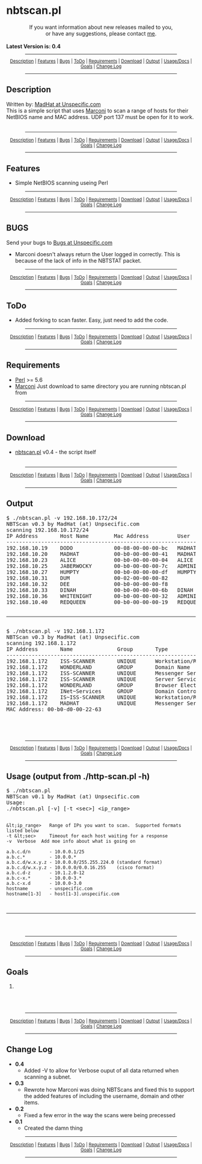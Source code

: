 <a name=top></a>
<br><br>

# nbtscan.pl
<center>If you want information about new releases mailed to you,<br> or have any suggestions, please contact <a href=mailto:madhat@unspecific.com>me</a>.</center><br>
<b>Latest Version is: 0.4</b>

<br clear=all>
<small><center><hr size=1 width=80% noshade><a href=#desc>Description</a> | <a href=#feat>Features</a> | <a href=#bugs>Bugs</a> | <a href=#todo>ToDo</a> | <a href=#requi>Requirements</a> | <a href=#down>Download</a> | <a href=#out>Output</a> | <a href=#use>Usage/Docs</a> | <a href=#goals>Goals</a> | <a href=#change>Change Log</a><hr size=1 width=80% noshade></center></small>

<a name=desc></a>
<h2>Description</h2>
Written by: <a href=mailto:madhat@unspecific.com>MadHat at Unspecific.com</a><br>
This is a simple script that uses <a href=/marconi/>Marconi</a> to scan a range 
of hosts for their NetBIOS name and MAC address.  UDP port 137 must be open 
for it to work.
<br><br>
</blockquote>

<small><center><hr size=1 width=80% noshade><a href=#desc>Description</a> | <a href=#feat>Features</a> | <a href=#bugs>Bugs</a> | <a href=#todo>ToDo</a> | <a href=#requi>Requirements</a> | <a href=#down>Download</a> | <a href=#out>Output</a> | <a href=#use>Usage/Docs</a> | <a href=#goals>Goals</a> | <a href=#change>Change Log</a><hr size=1 width=80% noshade></center></small>
<a name=feat></a>
<h2>Features</h2>
<ul>
  <li> Simple NetBIOS scanning useing Perl
</ul>

<small><center><hr size=1 width=80% noshade><a href=#desc>Description</a> | <a href=#feat>Features</a> | <a href=#bugs>Bugs</a> | <a href=#todo>ToDo</a> | <a href=#requi>Requirements</a> | <a href=#down>Download</a> | <a href=#out>Output</a> | <a href=#use>Usage/Docs</a> | <a href=#goals>Goals</a> | <a href=#change>Change Log</a><hr size=1 width=80% noshade></center></small>
<a name=bugs></a>
<h2>BUGS</h2>
Send your bugs to <a href=mailto:bugs@unspecific.com>Bugs at Unspecific.com</a><br>
<ul>
  <li> Marconi doesn't always return the User logged in correctly.  This is because of the lack of info in the NBTSTAT packet.
</ul>

<small><center><hr size=1 width=80% noshade><a href=#desc>Description</a> | <a href=#feat>Features</a> | <a href=#bugs>Bugs</a> | <a href=#todo>ToDo</a> | <a href=#requi>Requirements</a> | <a href=#down>Download</a> | <a href=#out>Output</a> | <a href=#use>Usage/Docs</a> | <a href=#goals>Goals</a> | <a href=#change>Change Log</a><hr size=1 width=80% noshade></center></small>
<a name=todo></a>
<h2>ToDo</h2>
<ul>
  <li> Added forking to scan faster.  Easy, just need to add the code.
</ul>

<small><center><hr size=1 width=80% noshade><a href=#desc>Description</a> | <a href=#feat>Features</a> | <a href=#bugs>Bugs</a> | <a href=#todo>ToDo</a> | <a href=#requi>Requirements</a> | <a href=#down>Download</a> | <a href=#out>Output</a> | <a href=#use>Usage/Docs</a> | <a href=#goals>Goals</a> | <a href=#change>Change Log</a><hr size=1 width=80% noshade></center></small>
<a name=requi></a>
<h2>Requirements</h2>
<ul>
  <li><a href=http://www.perl.com>Perl</a> >= 5.6 <br>
  <li><a href=/marconi/>Marconi</a> Just download to same directory you are running nbtscan.pl from<br>
</ul>


<small><center><hr size=1 width=80% noshade><a href=#desc>Description</a> | <a href=#feat>Features</a> | <a href=#bugs>Bugs</a> | <a href=#todo>ToDo</a> | <a href=#requi>Requirements</a> | <a href=#down>Download</a> | <a href=#out>Output</a> | <a href=#use>Usage/Docs</a> | <a href=#goals>Goals</a> | <a href=#change>Change Log</a><hr size=1 width=80% noshade></center></small>
<a name=down></a>
<h2>Download</h2>
<ul>
  <li><a href=nbtscan.pl>nbtscan.pl</a> v0.4 - the script itself<br><br>
</ul>

<small><center><hr size=1 width=80% noshade><a href=#desc>Description</a> | <a href=#feat>Features</a> | <a href=#bugs>Bugs</a> | <a href=#todo>ToDo</a> | <a href=#requi>Requirements</a> | <a href=#down>Download</a> | <a href=#out>Output</a> | <a href=#use>Usage/Docs</a> | <a href=#goals>Goals</a> | <a href=#change>Change Log</a><hr size=1 width=80% noshade></center></small>
<a name=out></a>
<h2>Output</h2>
<pre>
$ ./nbtscan.pl -v 192.168.10.172/24
NBTScan v0.3 by MadHat (at) Unpsecific.com
scanning 192.168.10.172/24
IP Address       Host Name        Mac Address         User           Domain
-------------------------------------------------------------------------------
192.168.10.19    DODO             00-08-00-00-00-bc   MADHAT         WONDERLAND
192.168.10.20    MADHAT           00-b0-00-00-00-41   MADHAT         WONDERLAND
192.168.10.23    ALICE            00-b0-00-00-00-04   ALICE          WONDERLAND
192.168.10.25    JABERWOCKY       00-b0-00-00-00-7c   ADMINISTRATOR  WONDERLAND
192.168.10.27    HUMPTY           00-b0-00-00-00-df   HUMPTY         WONDERLAND
192.168.10.31    DUM              00-02-00-00-00-82                  WONDERLAND
192.168.10.32    DEE              00-b0-00-00-00-f8                  WONDERLAND
192.168.10.33    DINAH            00-b0-00-00-00-6b   DINAH          WONDERLAND
192.168.10.36    WHITENIGHT       00-b0-00-00-00-32   ADMINISTRATOR  WONDERLAND
192.168.10.40    REDQUEEN         00-b0-00-00-00-19   REDQUEEN       WONDERLAND


<hr>
$ ./nbtscan.pl -v 192.168.1.172
NBTScan v0.3 by MadHat (at) Unpsecific.com
scanning 192.168.1.172
IP Address       Name              Group       Type
-----------------------------------------------------------------------------
192.168.1.172    ISS-SCANNER       UNIQUE      Workstation/Redirector
192.168.1.172    WONDERLAND        GROUP       Domain Name
192.168.1.172    ISS-SCANNER       UNIQUE      Messenger Service
192.168.1.172    ISS-SCANNER       UNIQUE      Server Service
192.168.1.172    WONDERLAND        GROUP       Browser Election Service
192.168.1.172    INet~Services     GROUP       Domain Controler
192.168.1.172    IS~ISS-SCANNER    UNIQUE      Workstation/Redirector
192.168.1.172    MADHAT            UNIQUE      Messenger Service
MAC Address: 00-b0-d0-00-22-63


</pre>
<br><br>
<small><center><hr size=1 width=80% noshade><a href=#desc>Description</a> | <a href=#feat>Features</a> | <a href=#bugs>Bugs</a> | <a href=#todo>ToDo</a> | <a href=#requi>Requirements</a> | <a href=#down>Download</a> | <a href=#out>Output</a> | <a href=#use>Usage/Docs</a> | <a href=#goals>Goals</a> | <a href=#change>Change Log</a><hr size=1 width=80% noshade></center></small>
<a name=use></a>
<h2>Usage (output from ./http-scan.pl -h)</h2>
<pre>
$ ./nbtscan.pl
NBTScan v0.1 by MadHat (at) Unpsecific.com
Usage:
./nbtscan.pl [-v] [-t &lt;sec>] &lt;ip_range>

    &lt;ip_range>   Range of IPs you want to scan.  Supported formats listed below
    -t &lt;sec>     Timeout for each host waiting for a response
    -v  Verbose  Add moe info about what is going on

    a.b.c.d/n       - 10.0.0.1/25
    a.b.c.*         - 10.0.0.*
    a.b.c.d/w.x.y.z - 10.0.0.0/255.255.224.0 (standard format)
    a.b.c.d/w.x.y.z - 10.0.0.0/0.0.16.255    (cisco format)
    a.b.c.d-z       - 10.1.2.0-12
    a.b.c-x.*       - 10.0.0-3.*
    a.b.c-x.d       - 10.0.0-3.0
    hostname        - unspecific.com
    hostname[1-3]   - host[1-3].unspecific.com
<hr>


</pre>
<small><center><hr size=1 width=80% noshade><a href=#desc>Description</a> | <a href=#feat>Features</a> | <a href=#bugs>Bugs</a> | <a href=#todo>ToDo</a> | <a href=#requi>Requirements</a> | <a href=#down>Download</a> | <a href=#out>Output</a> | <a href=#use>Usage/Docs</a> | <a href=#goals>Goals</a> | <a href=#change>Change Log</a><hr size=1 width=80% noshade></center></small>
<a name=goals></a>
<h2>Goals</h2>
<ol>
   <li>
</ol>
<br><br>

<small><center><hr size=1 width=80% noshade><a href=#desc>Description</a> | <a href=#feat>Features</a> | <a href=#bugs>Bugs</a> | <a href=#todo>ToDo</a> | <a href=#requi>Requirements</a> | <a href=#down>Download</a> | <a href=#out>Output</a> | <a href=#use>Usage/Docs</a> | <a href=#goals>Goals</a> | <a href=#change>Change Log</a><hr size=1 width=80% noshade></center></small>
<a name=change></a>
<h2>Change Log</h2>
<ul> 
  <li><b>0.4</b>
  <ul>
    <li> Added -V to allow for Verbose ouput of all data returned when scanning a subnet.
  </ul>
  <li><b>0.3</b>
  <ul>
    <li> Rewrote how Marconi was doing NBTScans and fixed this to support the added features of including the username, domain and other items.
  </ul>
  <li><b>0.2</b>
  <ul>
    <li> Fixed a few error in the way the scans were being precessed
  </ul>
  <li><b>0.1</b>
  <ul>
    <li> Created the damn thing
  </ul>
</ul>

<small><center><hr size=1 width=80% noshade><a href=#desc>Description</a> | <a href=#feat>Features</a> | <a href=#bugs>Bugs</a> | <a href=#todo>ToDo</a> | <a href=#requi>Requirements</a> | <a href=#down>Download</a> | <a href=#out>Output</a> | <a href=#use>Usage/Docs</a> | <a href=#goals>Goals</a> | <a href=#change>Change Log</a><hr size=1 width=80% noshade></center></small>
